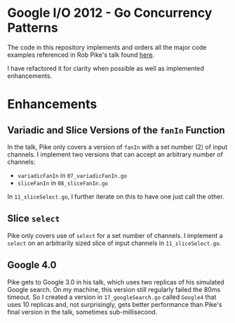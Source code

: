 # Google I/O 2012 - Go Concurrency Patterns
The code in this repository implements and orders all the major code examples referenced in Rob Pike's talk found [here](https://www.youtube.com/watch?v=f6kdp27TYZs).

I have refactored it for clarity when possible as well as implemented enhancements.

# Enhancements

## Variadic and Slice Versions of the `fanIn` Function

In the talk, Pike only covers a version of `fanIn` with a set number (2) of input channels. I implement two versions that can accept an arbitrary number of channels:
* `variadicFanIn` in `07_variadicFanIn.go` 
* `sliceFanIn` in `08_sliceFanIn.go`

In `11_sliceSelect.go`, I further iterate on this to have one just call the other.

## Slice `select`

Pike only covers use of `select` for a set number of channels. I implement a `select` on an arbitrarily sized slice of input channels in `11_sliceSelect.go`.

## Google 4.0

Pike gets to Google 3.0 in his talk, which uses two replicas of his simulated Google search. On my machine, this version still regularly failed the 80ms timeout. So I created a version in `17_googleSearch.go` called `Google4` that uses 10 replicas and, not surprisingly, gets better performance than Pike's final version in the talk, sometimes sub-millisecond.